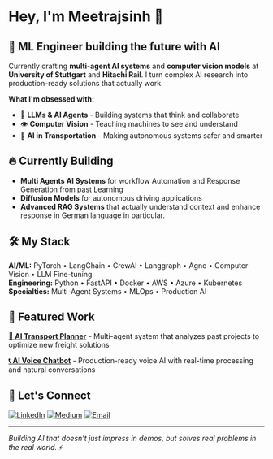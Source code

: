 # Hey, I'm Meetrajsinh 👋

## 🚀 ML Engineer building the future with AI

Currently crafting **multi-agent AI systems** and **computer vision models** at **University of Stuttgart** and **Hitachi Rail**. I turn complex AI research into production-ready solutions that actually work.

**What I'm obsessed with:**
- 🤖 **LLMs & AI Agents** - Building systems that think and collaborate
- 👁️ **Computer Vision** - Teaching machines to see and understand
- 🚆 **AI in Transportation** - Making autonomous systems safer and smarter

## 🔥 Currently Building

- **Multi Agents AI Systems** for workflow Automation and Response Generation from past Learning
- **Diffusion Models** for autonomous driving applications
- **Advanced RAG Systems** that actually understand context and enhance response in German language in particular.

## 🛠️ My Stack

**AI/ML:** PyTorch • LangChain • CrewAI • Langgraph • Agno  • Computer Vision • LLM Fine-tuning  
**Engineering:** Python • FastAPI • Docker • AWS • Azure • Kubernetes   
**Specialties:** Multi-Agent Systems • MLOps • Production AI

## 🚀 Featured Work

**[🚛 AI Transport Planner](https://github.com/meetraj19/AI_Transport_planner)** - Multi-agent system that analyzes past projects to optimize new freight solutions

**[📞 AI Voice Chatbot](https://github.com/meetraj19/Voice_ChatbotMJ)** - Production-ready voice AI with real-time processing and natural conversations

## 🤝 Let's Connect

[![LinkedIn](https://img.shields.io/badge/LinkedIn-blue?style=flat-square&logo=linkedin)](https://www.linkedin.com/in/meetrajsinh-jadeja-04601a186/) 
[![Medium](https://img.shields.io/badge/Medium-black?style=flat-square&logo=medium)](https://medium.com/@meetrajj19) 
[![Email](https://img.shields.io/badge/Email-red?style=flat-square&logo=gmail)](mailto:meetrajsinh19.de@gmail.com)

---

*Building AI that doesn't just impress in demos, but solves real problems in the real world.* ⚡
